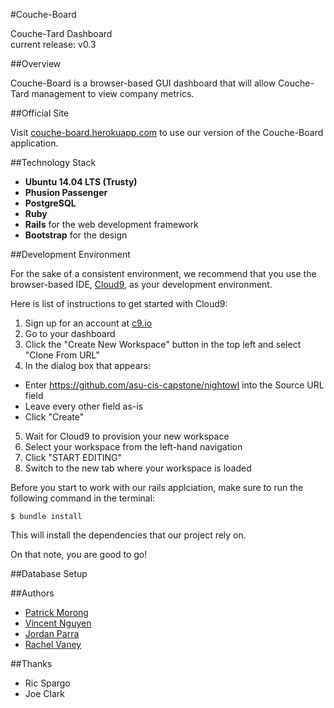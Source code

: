 #Couche-Board

Couche-Tard Dashboard  
current release: v0.3

##Overview

Couche-Board is a browser-based GUI dashboard that will allow Couche-Tard management to view company metrics.

##Official Site

Visit [couche-board.herokuapp.com](https://couche-board.herokuapp.com) to use our version of the Couche-Board application.

##Technology Stack
* **Ubuntu 14.04 LTS (Trusty)**
* **Phusion Passenger**
* **PostgreSQL**
* **Ruby**
* **Rails** for the web development framework
* **Bootstrap** for the design
 
##Development Environment

For the sake of a consistent environment, we recommend that you use the browser-based IDE, [Cloud9](https://c9.io/), as your development environment.

Here is list of instructions to get started with Cloud9:

1. Sign up for an account at [c9.io](https://c9.io/)
2. Go to your dashboard
3. Click the "Create New Workspace" button in the top left and select "Clone From URL"
4. In the dialog box that appears:
 * Enter https://github.com/asu-cis-capstone/nightowl into the Source URL field
 * Leave every other field as-is
 * Click "Create"
5. Wait for Cloud9 to provision your new workspace
6. Select your workspace from the left-hand navigation
7. Click "START EDITING"
8. Switch to the new tab where your workspace is loaded
   
Before you start to work with our rails applciation, make sure to run the following command in the terminal:
```
$ bundle install
```
This will install the dependencies that our project rely on.

On that note, you are good to go!

##Database Setup



##Authors

* [Patrick Morong](https:github.com/pmorong)  
* [Vincent Nguyen](https:github.com/vietcent)  
* [Jordan Parra](https:github.com/Jordan-Parra)  
* [Rachel Vaney](https:github.com/theroguemuppet)


##Thanks

* Ric Spargo
* Joe Clark




